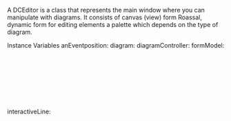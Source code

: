 A DCEditor is a class that represents the main window where you can manipulate with diagrams.
It consists of canvas (view) form Roassal, dynamic form for editing elements a palette which depends on the type of diagram.

Instance Variables
	anEventposition:		<Object>
	diagram:		<Object>
	diagramController:		<Object>
	formModel:		<Object>
	interactiveLine:		<Object>
	paletteModel:		<Object>
	roassalModel:		<Object>
	roassalView:		<Object>
	selectedElement:		<Object>
	selectedItem:		<Object>
	selectedItemType:		<Object>
	statusModel:		<Object>
	textEditorModel:		<Object>

anEventposition
	- xxxxx

diagram
	- xxxxx

diagramController
	- xxxxx

formModel
	- xxxxx

interactiveLine
	- xxxxx

paletteModel
	- xxxxx

roassalModel
	- xxxxx

roassalView
	- xxxxx

selectedElement
	- xxxxx

selectedItem
	- xxxxx

selectedItemType
	- xxxxx

statusModel
	- xxxxx

textEditorModel
	- xxxxx
